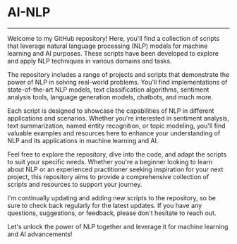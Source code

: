 # AI-NLP
--------------------------------------------------------------
Welcome to my GitHub repository! Here, you'll find a collection of scripts that leverage natural language processing (NLP) models for machine learning and AI purposes. These scripts have been developed to explore and apply NLP techniques in various domains and tasks.

The repository includes a range of projects and scripts that demonstrate the power of NLP in solving real-world problems. You'll find implementations of state-of-the-art NLP models, text classification algorithms, sentiment analysis tools, language generation models, chatbots, and much more.

Each script is designed to showcase the capabilities of NLP in different applications and scenarios. Whether you're interested in sentiment analysis, text summarization, named entity recognition, or topic modeling, you'll find valuable examples and resources here to enhance your understanding of NLP and its applications in machine learning and AI.

Feel free to explore the repository, dive into the code, and adapt the scripts to suit your specific needs. Whether you're a beginner looking to learn about NLP or an experienced practitioner seeking inspiration for your next project, this repository aims to provide a comprehensive collection of scripts and resources to support your journey.

I'm continually updating and adding new scripts to the repository, so be sure to check back regularly for the latest updates. If you have any questions, suggestions, or feedback, please don't hesitate to reach out.

Let's unlock the power of NLP together and leverage it for machine learning and AI advancements!

